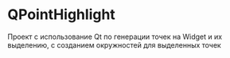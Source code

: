 # QPointHighlight
Проект с использование Qt по генерации точек на Widget и их выделению, с созданием окружностей для выделенных точек
